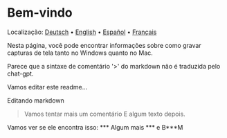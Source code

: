 # Bem-vindo
Localização: [Deutsch](https://ewildingli.github.io/Global-Instructor-Guidelines/DE/) • [English](https://ewildingli.github.io/Global-Instructor-Guidelines/) • [Español](https://ewildingli.github.io/Global-Instructor-Guidelines/ES/) • [Français](https://ewildingli.github.io/Global-Instructor-Guidelines/FR/)

Nesta página, você pode encontrar informações sobre como gravar capturas de tela tanto no Windows quanto no Mac.

Parece que a sintaxe de comentário '>' do markdown não é traduzida pelo chat-gpt.

Vamos editar este readme...

Editando markdown

> Vamos tentar mais um comentário
E algum texto depois.

Vamos ver se ele encontra isso: ***
Algum mais *** e B***M